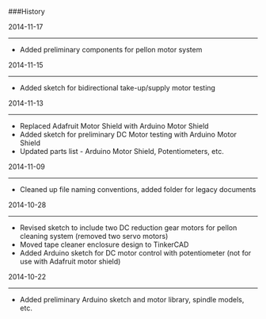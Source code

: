 ###History

2014-11-17

-----

+ Added preliminary components for pellon motor system

2014-11-15

-----

+ Added sketch for bidirectional take-up/supply motor testing

2014-11-13

-----

+ Replaced Adafruit Motor Shield with Arduino Motor Shield
+ Added sketch for preliminary DC Motor testing with Arduino Motor Shield
+ Updated parts list - Arduino Motor Shield, Potentiometers, etc. 


2014-11-09

-----

+ Cleaned up file naming conventions, added folder for legacy documents


2014-10-28

-----

+ Revised sketch to include two DC reduction gear motors for pellon cleaning system (removed two servo motors)
+ Moved tape cleaner enclosure design to TinkerCAD
+ Added Arduino sketch for DC motor control with potentiometer (not for use with Adafruit motor shield)



2014-10-22

-----

+ Added preliminary Arduino sketch and motor library, spindle models, etc.
